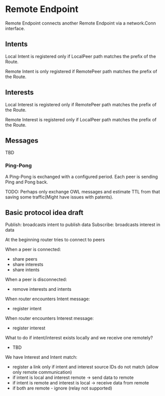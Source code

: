 # Remote Endpoint

Remote Endpoint connects another Remote Endpoint via a network.Conn interface.

## Intents

Local Intent is registered only if LocalPeer path matches the prefix of the Route.

Remote Intent is only registered if RemotePeer path matches the prefix of the Route.

## Interests

Local Interest is registered only if RemotePeer path matches the prefix of the Route.

Remote Interest is registered only if LocalPeer path matches the prefix of the Route.

## Messages

TBD

### Ping-Pong

A Ping-Pong is exchanged with a configured period. Each peer is sending Ping and Pong back.

TODO: Perhaps only exchange OWL messages and estimate TTL from that saving some traffic(Might have issues with patents).

## Basic protocol idea draft

Publish: broadcasts intent to publish data
Subscribe: broadcasts interest in data

At the beginning router tries to connect to peers

When a peer is connected:

- share peers
- share interests
- share intents

When a peer is disconnected:

- remove interests and intents

When router encounters Intent message:

- register intent

When router encounters Interest message:

- register interest

What to do if intent/interest exists locally and we receive one remotely?

- TBD

We have Interest and Intent match:

- register a link only if intent and interest source IDs do not match (allow only remote communication)
- if intent is local and interest remote -> send data to remote
- if intent is remote and interest is local -> receive data from remote
- if both are remote - ignore (relay not supported)

